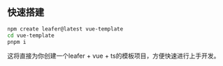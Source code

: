 
## 快速搭建

```bash
npm create leafer@latest vue-template
cd vue-template
pnpm i
```
这将直接为你创建一个leafer + vue + ts的模板项目，方便快速进行上手开发。